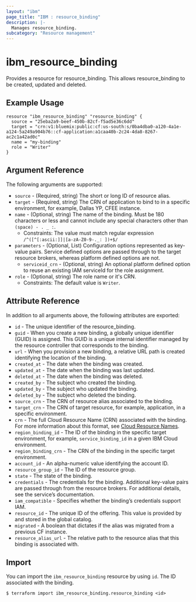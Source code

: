 ```yaml
---
layout: "ibm"
page_title: "IBM : resource_binding"
description: |-
  Manages resource_binding.
subcategory: "Resource management"
---
```


# ibm\_resource_binding

Provides a resource for resource_binding. This allows resource_binding to be created, updated and deleted.

## Example Usage

```hcl
resource "ibm_resource_binding" "resource_binding" {
  source = "25eba2a9-beef-450b-82cf-f5ad5e36c6dd"
  target = "crn:v1:bluemix:public:cf:us-south:s/0ba4dba0-a120-4a1e-a124-5a249a904b76::cf-application:a1caa40b-2c24-4da8-8267-ac2c1a42ad0c"
  name = "my-binding"
  role = "Writer"
}
```

## Argument Reference

The following arguments are supported:

* `source` - (Required, string) The short or long ID of resource alias.
* `target` - (Required, string) The CRN of application to bind to in a specific environment, for example, Dallas YP, CFEE instance.
* `name` - (Optional, string) The name of the binding. Must be 180 characters or less and cannot include any special characters other than `(space) - . _ :`.
  * Constraints: The value must match regular expression `/^([^[:ascii:]]|[a-zA-Z0-9-._: ])+$/`
* `parameters` - (Optional, List) Configuration options represented as key-value pairs. Service defined options are passed through to the target resource brokers, whereas platform defined options are not.
  * `serviceid_crn` - (Optional, string) An optional platform defined option to reuse an existing IAM serviceId for the role assignment.
* `role` - (Optional, string) The role name or it's CRN.
  * Constraints: The default value is `Writer`.

## Attribute Reference

In addition to all arguments above, the following attributes are exported:

* `id` - The unique identifier of the resource_binding.
* `guid` - When you create a new binding, a globally unique identifier (GUID) is assigned. This GUID is a unique internal identifier managed by the resource controller that corresponds to the binding.
* `url` - When you provision a new binding, a relative URL path is created identifying the location of the binding.
* `created_at` - The date when the binding was created.
* `updated_at` - The date when the binding was last updated.
* `deleted_at` - The date when the binding was deleted.
* `created_by` - The subject who created the binding.
* `updated_by` - The subject who updated the binding.
* `deleted_by` - The subject who deleted the binding.
* `source_crn` - The CRN of resource alias associated to the binding.
* `target_crn` - The CRN of target resource, for example, application, in a specific environment.
* `crn` - The full Cloud Resource Name (CRN) associated with the binding. For more information about this format, see [Cloud Resource Names](https://cloud.ibm.com/docs/overview?topic=overview-crn).
* `region_binding_id` - The ID of the binding in the specific target environment, for example, `service_binding_id` in a given IBM Cloud environment.
* `region_binding_crn` - The CRN of the binding in the specific target environment.
* `account_id` - An alpha-numeric value identifying the account ID.
* `resource_group_id` - The ID of the resource group.
* `state` - The state of the binding.
* `credentials` - The credentials for the binding. Additional key-value pairs are passed through from the resource brokers.  For additional details, see the service’s documentation.
* `iam_compatible` - Specifies whether the binding’s credentials support IAM.
* `resource_id` - The unique ID of the offering. This value is provided by and stored in the global catalog.
* `migrated` - A boolean that dictates if the alias was migrated from a previous CF instance.
* `resource_alias_url` - The relative path to the resource alias that this binding is associated with.

## Import

You can import the `ibm_resource_binding` resource by using `id`. The ID associated with the binding.

```
$ terraform import ibm_resource_binding.resource_binding <id>
```
